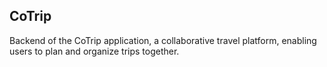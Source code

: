 ## CoTrip

Backend of the CoTrip application, a collaborative travel platform, enabling users to plan and organize trips together.
